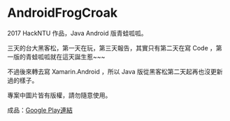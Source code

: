 # AndroidFrogCroak
2017 HackNTU 作品，Java Android 版青蛙呱呱。

三天的台大黑客松，第一天在玩，第三天報告，其實只有第二天在寫 Code ，第一版的青蛙呱呱就在這天誕生惹~~~

不過後來轉去寫 Xamarin.Android ，所以 Java 版從黑客松第二天起再也沒更新過的樣子。

專案中圖片皆有版權，請勿隨意使用。

成品：[Google Play連結](https://play.google.com/store/apps/details?id=com.mytsai.FrogCroak)
